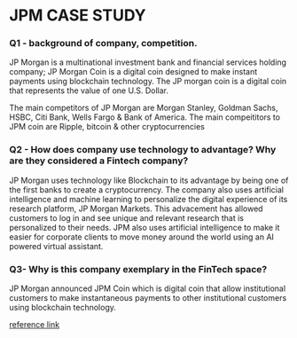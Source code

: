 # JPM CASE STUDY


### Q1 - background of company, competition.
JP Morgan is a multinational investment bank and financial services holding company; JP Morgan Coin is a digital coin designed to make instant payments using blockchain technology. The JP morgan coin is a digital coin that represents the value of one U.S. Dollar.

The main competitors of JP Morgan are Morgan Stanley, Goldman Sachs, HSBC, Citi Bank, Wells Fargo & Bank of America. The main compeititors to JPM coin are Ripple, bitcoin & other cryptocurrencies

### Q2 - How does company use technology to advantage? Why are they considered a Fintech company?
JP Morgan uses technology like Blockchain to its advantage by being one of the first banks to create a cryptocurrency. The company also uses artificial intelligence and machine learning to personalize the digital experience of its research platform, JP Morgan Markets. This advacement has allowed customers to log in and see unique and relevant research that is personalized to their needs. JPM also uses artificial intelligence to make it easier for corporate clients to move money around the world using an AI powered virtual assistant.

 
### Q3- Why is this company exemplary in the FinTech space?
JP Morgan announced JPM Coin which is digital coin that allow institutional customers to make instantaneous payments to other institutional customers using blockchain technology. 

[reference link](https://www.cryptopolitan.com/the-competitors-are-coming-sounds-warning-jpmorgan-chase-ceo/)
